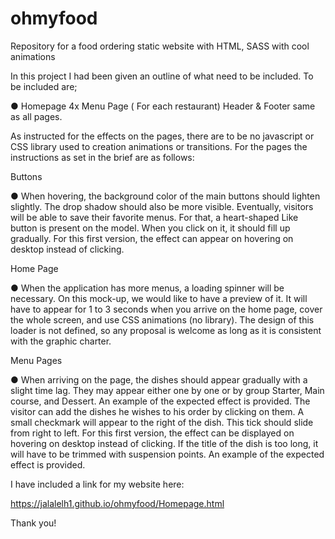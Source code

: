 # ohmyfood
Repository for a food ordering static website with HTML, SASS with cool animations


In this project I had been given an outline of what need to be included. 
To be included are;

● Homepage
4x Menu Page ( For each restaurant)
 Header & Footer same as all pages. 

As instructed for the effects on the pages, there are to be no javascript or CSS library used to creation animations or transitions. 
For the pages the instructions as set in the brief are as follows:

Buttons

● When hovering, the background color of the main buttons should lighten slightly. The
drop shadow should also be more visible.
Eventually, visitors will be able to save their favorite menus. For that, a heart-shaped
Like button is present on the model. When you click on it, it should fill up gradually.
For this first version, the effect can appear on hovering on desktop instead of
clicking.

Home Page

● When the application has more menus, a loading spinner will be necessary. On this
mock-up, we would like to have a preview of it. It will have to appear for 1 to 3
seconds when you arrive on the home page, cover the whole screen, and use CSS
animations (no library). The design of this loader is not defined, so any proposal is
welcome as long as it is consistent with the graphic charter.


Menu Pages

● When arriving on the page, the dishes should appear gradually with a slight time lag.
They may appear either one by one or by group Starter, Main course, and Dessert.
An example of the expected effect is provided.
The visitor can add the dishes he wishes to his order by clicking on them. A small
checkmark will appear to the right of the dish. This tick should slide from right to left.
For this first version, the effect can be displayed on hovering on desktop instead of
clicking. If the title of the dish is too long, it will have to be trimmed with suspension
points. An example of the expected effect is provided.


I have included a link for my website here:

https://jalalelh1.github.io/ohmyfood/Homepage.html


Thank you!